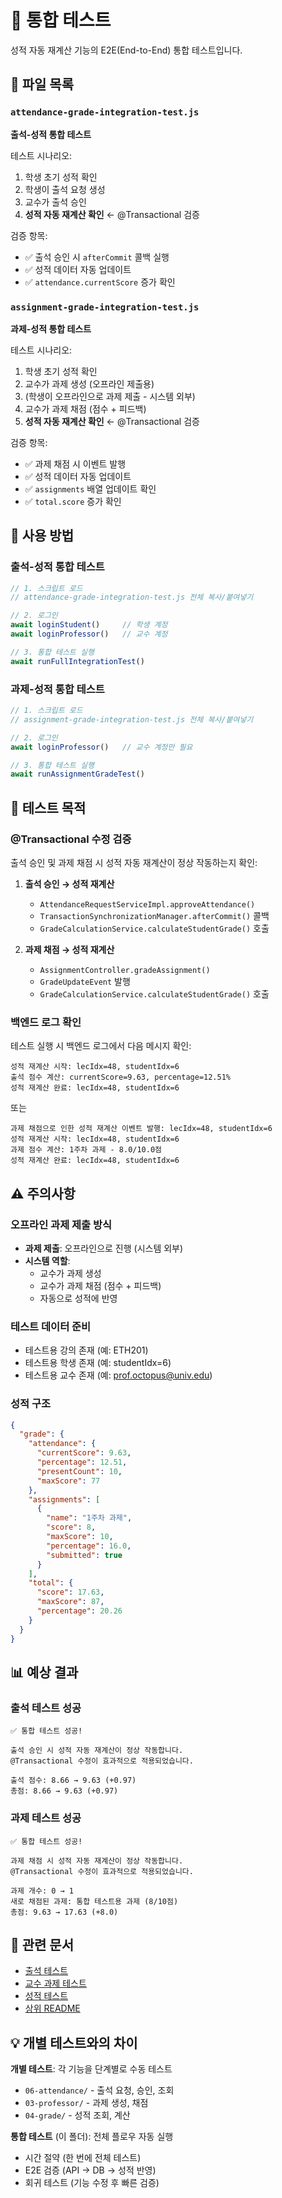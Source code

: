 # 🧪 통합 테스트

성적 자동 재계산 기능의 E2E(End-to-End) 통합 테스트입니다.

## 📁 파일 목록

### `attendance-grade-integration-test.js`

**출석-성적 통합 테스트**

테스트 시나리오:

1. 학생 초기 성적 확인
2. 학생이 출석 요청 생성
3. 교수가 출석 승인
4. **성적 자동 재계산 확인** ← @Transactional 검증

검증 항목:

- ✅ 출석 승인 시 `afterCommit` 콜백 실행
- ✅ 성적 데이터 자동 업데이트
- ✅ `attendance.currentScore` 증가 확인

### `assignment-grade-integration-test.js`

**과제-성적 통합 테스트**

테스트 시나리오:

1. 학생 초기 성적 확인
2. 교수가 과제 생성 (오프라인 제출용)
3. (학생이 오프라인으로 과제 제출 - 시스템 외부)
4. 교수가 과제 채점 (점수 + 피드백)
5. **성적 자동 재계산 확인** ← @Transactional 검증

검증 항목:

- ✅ 과제 채점 시 이벤트 발행
- ✅ 성적 데이터 자동 업데이트
- ✅ `assignments` 배열 업데이트 확인
- ✅ `total.score` 증가 확인

## 🚀 사용 방법

### 출석-성적 통합 테스트

```javascript
// 1. 스크립트 로드
// attendance-grade-integration-test.js 전체 복사/붙여넣기

// 2. 로그인
await loginStudent()     // 학생 계정
await loginProfessor()   // 교수 계정

// 3. 통합 테스트 실행
await runFullIntegrationTest()
```

### 과제-성적 통합 테스트

```javascript
// 1. 스크립트 로드
// assignment-grade-integration-test.js 전체 복사/붙여넣기

// 2. 로그인
await loginProfessor()   // 교수 계정만 필요

// 3. 통합 테스트 실행
await runAssignmentGradeTest()
```

## 🎯 테스트 목적

### @Transactional 수정 검증

출석 승인 및 과제 채점 시 성적 자동 재계산이 정상 작동하는지 확인:

1. **출석 승인 → 성적 재계산**
   - `AttendanceRequestServiceImpl.approveAttendance()`
   - `TransactionSynchronizationManager.afterCommit()` 콜백
   - `GradeCalculationService.calculateStudentGrade()` 호출

2. **과제 채점 → 성적 재계산**
   - `AssignmentController.gradeAssignment()`
   - `GradeUpdateEvent` 발행
   - `GradeCalculationService.calculateStudentGrade()` 호출

### 백엔드 로그 확인

테스트 실행 시 백엔드 로그에서 다음 메시지 확인:

```
성적 재계산 시작: lecIdx=48, studentIdx=6
출석 점수 계산: currentScore=9.63, percentage=12.51%
성적 재계산 완료: lecIdx=48, studentIdx=6
```

또는

```
과제 채점으로 인한 성적 재계산 이벤트 발행: lecIdx=48, studentIdx=6
성적 재계산 시작: lecIdx=48, studentIdx=6
과제 점수 계산: 1주차 과제 - 8.0/10.0점
성적 재계산 완료: lecIdx=48, studentIdx=6
```

## ⚠️ 주의사항

### 오프라인 과제 제출 방식

- **과제 제출**: 오프라인으로 진행 (시스템 외부)
- **시스템 역할**:
  - 교수가 과제 생성
  - 교수가 과제 채점 (점수 + 피드백)
  - 자동으로 성적에 반영

### 테스트 데이터 준비

- 테스트용 강의 존재 (예: ETH201)
- 테스트용 학생 존재 (예: studentIdx=6)
- 테스트용 교수 존재 (예: prof.octopus@univ.edu)

### 성적 구조

```json
{
  "grade": {
    "attendance": {
      "currentScore": 9.63,
      "percentage": 12.51,
      "presentCount": 10,
      "maxScore": 77
    },
    "assignments": [
      {
        "name": "1주차 과제",
        "score": 8,
        "maxScore": 10,
        "percentage": 16.0,
        "submitted": true
      }
    ],
    "total": {
      "score": 17.63,
      "maxScore": 87,
      "percentage": 20.26
    }
  }
}
```

## 📊 예상 결과

### 출석 테스트 성공

```
✅ 통합 테스트 성공!

출석 승인 시 성적 자동 재계산이 정상 작동합니다.
@Transactional 수정이 효과적으로 적용되었습니다.

출석 점수: 8.66 → 9.63 (+0.97)
총점: 8.66 → 9.63 (+0.97)
```

### 과제 테스트 성공

```
✅ 통합 테스트 성공!

과제 채점 시 성적 자동 재계산이 정상 작동합니다.
@Transactional 수정이 효과적으로 적용되었습니다.

과제 개수: 0 → 1
새로 채점된 과제: 통합 테스트용 과제 (8/10점)
총점: 9.63 → 17.63 (+8.0)
```

## 🔗 관련 문서

- [출석 테스트](../06-attendance/)
- [교수 과제 테스트](../03-professor/)
- [성적 테스트](../04-grade/)
- [상위 README](../README.md)

## 💡 개별 테스트와의 차이

**개별 테스트**: 각 기능을 단계별로 수동 테스트

- `06-attendance/` - 출석 요청, 승인, 조회
- `03-professor/` - 과제 생성, 채점
- `04-grade/` - 성적 조회, 계산

**통합 테스트** (이 폴더): 전체 플로우 자동 실행

- 시간 절약 (한 번에 전체 테스트)
- E2E 검증 (API → DB → 성적 반영)
- 회귀 테스트 (기능 수정 후 빠른 검증)
